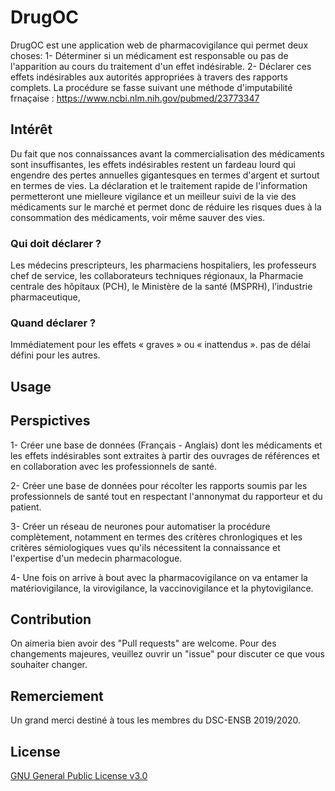 # DrugOC

DrugOC est une application web de pharmacovigilance qui permet deux choses:
1- Déterminer si un médicament est responsable ou pas de l'apparition au cours du traitement d'un effet indésirable.
2- Déclarer ces effets indésirables aux autorités appropriées à travers des rapports complets. 
La procédure se fasse suivant une méthode d'imputabilité frnaçaise : https://www.ncbi.nlm.nih.gov/pubmed/23773347

## Intérêt

Du fait que nos connaissances avant la commercialisation des médicaments sont insuffisantes, les effets indésirables restent un fardeau lourd qui engendre des pertes annuelles gigantesques en termes d'argent et surtout en termes de vies. La déclaration et le traitement rapide de l'information permetteront une mielleure vigilance et un meilleur suivi de la vie des médicaments sur le marché et permet donc de réduire les risques dues à la consommation des médicaments, voir même sauver des vies.

### Qui doit déclarer ?

Les médecins prescripteurs, les pharmaciens hospitaliers, les professeurs chef de service, les collaborateurs techniques régionaux, la Pharmacie centrale des hôpitaux (PCH), le Ministère de la santé (MSPRH), l’industrie pharmaceutique,

### Quand déclarer ?

Immédiatement pour les effets « graves » ou « inattendus ». 
pas de délai défini pour les autres.

## Usage


## Perspictives

1- Créer une base de données (Français - Anglais) dont les médicaments et les effets indésirables sont extraites à partir des ouvrages de références et en collaboration avec les professionnels de santé.

2- Créer une base de données pour récolter les rapports soumis par les professionnels de santé tout en respectant l'annonymat du rapporteur et du patient.

3- Créer un réseau de neurones pour automatiser la procédure complètement, notamment en termes des critères chronlogiques et les critères sémiologiques vues qu'ils nécessitent la connaissance et l'expertise d'un medecin pharmacologue.

4- Une fois on arrive à bout avec la pharmacovigilance on va entamer la matériovigilance, la virovigilance, la vaccinovigilance et la phytovigilance.

## Contribution

On aimeria bien avoir des "Pull requests" are welcome. Pour des changements majeures, veuillez ouvrir un "issue" pour discuter ce que vous souhaiter changer. 

## Remerciement

Un grand merci destiné à tous les membres du DSC-ENSB 2019/2020.

## License
[GNU General Public License v3.0](https://choosealicense.com/licenses/gpl-3.0/)
